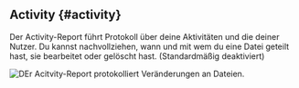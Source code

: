 ## Activity {#activity}

Der Activity-Report führt Protokoll über deine Aktivitäten und die deiner Nutzer. Du kannst nachvollziehen, wann und mit wem du eine Datei geteilt hast, sie bearbeitet oder gelöscht hast. (Standardmäßig deaktiviert)

![DEr Acitvity-Report protokolliert Veränderungen an Dateien.](https://lehre.nimmerland.de/index.php/s/XoKJPgvLJ4d3gNA/download)